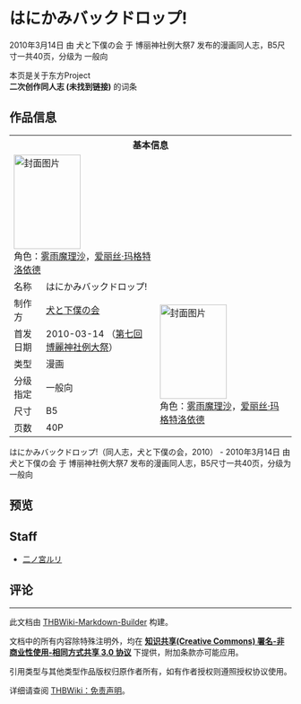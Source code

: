 # はにかみバックドロップ!

<!-- source html: G:\repos\THBWiki-Markdown-Builder\THBWikiMarkdown\Temp\main\7\79\ns0%3A%E3%81%AF%E3%81%AB%E3%81%8B%E3%81%BF%E3%83%90%E3%83%83%E3%82%AF%E3%83%89%E3%83%AD%E3%83%83%E3%83%97%21.html -->

2010年3月14日 由 犬と下僕の会 于 博丽神社例大祭7 发布的漫画同人志，B5尺寸一共40页，分级为 一般向

本页是关于东方Project  
 **二次创作同人志 (未找到链接)** 的词条
## 作品信息

<table><tbody><tr><th colspan="3">基本信息</th></tr><tr><td class="cover-artwork-mobile" colspan="2"><a href="./文件-はにかみバックドロップ!封面.jpg.md" class="image" title="封面图片"><img alt="封面图片" src="https://upload.thwiki.cc/thumb/6/6b/%E3%81%AF%E3%81%AB%E3%81%8B%E3%81%BF%E3%83%90%E3%83%83%E3%82%AF%E3%83%89%E3%83%AD%E3%83%83%E3%83%97%21%E5%B0%81%E9%9D%A2.jpg/119px-%E3%81%AF%E3%81%AB%E3%81%8B%E3%81%BF%E3%83%90%E3%83%83%E3%82%AF%E3%83%89%E3%83%AD%E3%83%83%E3%83%97%21%E5%B0%81%E9%9D%A2.jpg" decoding="async" loading="lazy" width="119" height="168" srcset="https://upload.thwiki.cc/thumb/6/6b/%E3%81%AF%E3%81%AB%E3%81%8B%E3%81%BF%E3%83%90%E3%83%83%E3%82%AF%E3%83%89%E3%83%AD%E3%83%83%E3%83%97%21%E5%B0%81%E9%9D%A2.jpg/178px-%E3%81%AF%E3%81%AB%E3%81%8B%E3%81%BF%E3%83%90%E3%83%83%E3%82%AF%E3%83%89%E3%83%AD%E3%83%83%E3%83%97%21%E5%B0%81%E9%9D%A2.jpg 1.5x, https://upload.thwiki.cc/thumb/6/6b/%E3%81%AF%E3%81%AB%E3%81%8B%E3%81%BF%E3%83%90%E3%83%83%E3%82%AF%E3%83%89%E3%83%AD%E3%83%83%E3%83%97%21%E5%B0%81%E9%9D%A2.jpg/238px-%E3%81%AF%E3%81%AB%E3%81%8B%E3%81%BF%E3%83%90%E3%83%83%E3%82%AF%E3%83%89%E3%83%AD%E3%83%83%E3%83%97%21%E5%B0%81%E9%9D%A2.jpg 2x" data-file-width="1280" data-file-height="1808"></a><div class="cover-char">角色：<a href="./雾雨魔理沙.md" title="雾雨魔理沙">雾雨魔理沙</a>，<a href="./爱丽丝·玛格特洛依德.md" title="爱丽丝·玛格特洛依德">爱丽丝·玛格特洛依德</a></div></td>
</tr><tr><td class="label">名称</td><td colspan="2"> はにかみバックドロップ! </td></tr><tr><td class="label">制作方</td><td><a href="./犬と下僕の会.md" title="犬と下僕の会">犬と下僕の会</a></td><td class="cover-artwork" rowspan="6" style="min-width:168px;"><a href="./文件-はにかみバックドロップ!封面.jpg.md" class="image" title="封面图片"><img alt="封面图片" src="https://upload.thwiki.cc/thumb/6/6b/%E3%81%AF%E3%81%AB%E3%81%8B%E3%81%BF%E3%83%90%E3%83%83%E3%82%AF%E3%83%89%E3%83%AD%E3%83%83%E3%83%97%21%E5%B0%81%E9%9D%A2.jpg/119px-%E3%81%AF%E3%81%AB%E3%81%8B%E3%81%BF%E3%83%90%E3%83%83%E3%82%AF%E3%83%89%E3%83%AD%E3%83%83%E3%83%97%21%E5%B0%81%E9%9D%A2.jpg" decoding="async" loading="lazy" width="119" height="168" srcset="https://upload.thwiki.cc/thumb/6/6b/%E3%81%AF%E3%81%AB%E3%81%8B%E3%81%BF%E3%83%90%E3%83%83%E3%82%AF%E3%83%89%E3%83%AD%E3%83%83%E3%83%97%21%E5%B0%81%E9%9D%A2.jpg/178px-%E3%81%AF%E3%81%AB%E3%81%8B%E3%81%BF%E3%83%90%E3%83%83%E3%82%AF%E3%83%89%E3%83%AD%E3%83%83%E3%83%97%21%E5%B0%81%E9%9D%A2.jpg 1.5x, https://upload.thwiki.cc/thumb/6/6b/%E3%81%AF%E3%81%AB%E3%81%8B%E3%81%BF%E3%83%90%E3%83%83%E3%82%AF%E3%83%89%E3%83%AD%E3%83%83%E3%83%97%21%E5%B0%81%E9%9D%A2.jpg/238px-%E3%81%AF%E3%81%AB%E3%81%8B%E3%81%BF%E3%83%90%E3%83%83%E3%82%AF%E3%83%89%E3%83%AD%E3%83%83%E3%83%97%21%E5%B0%81%E9%9D%A2.jpg 2x" data-file-width="1280" data-file-height="1808"></a><div class="cover-char">角色：<a href="./雾雨魔理沙.md" title="雾雨魔理沙">雾雨魔理沙</a>，<a href="./爱丽丝·玛格特洛依德.md" title="爱丽丝·玛格特洛依德">爱丽丝·玛格特洛依德</a></div></td>
</tr><tr><td class="label">首发日期</td><td>2010-03-14&#160;（<a href="/展会作品列表?e=%E5%8D%9A%E4%B8%BD%E7%A5%9E%E7%A4%BE%E4%BE%8B%E5%A4%A7%E7%A5%AD%237">第七回 博麗神社例大祭</a>）</td></tr><tr><td class="label">类型</td><td>漫画</td></tr><tr><td class="label">分级指定</td><td>一般向</td></tr><tr><td class="label">尺寸</td><td>B5</td></tr><tr><td class="label">页数</td><td>40P</td></tr></tbody></table>

はにかみバックドロップ!（同人志，犬と下僕の会，2010） - 2010年3月14日 由 犬と下僕の会 于 博丽神社例大祭7 发布的漫画同人志，B5尺寸一共40页，分级为 一般向
## 预览
## Staff
- [二ノ宮ルリ](./二ノ宫ルリ.md)

## 评论




---

此文档由 [THBWiki-Markdown-Builder](https://github.com/Delsin-Yu/THBWiki-Markdown-Builder) 构建。

文档中的所有内容除特殊注明外，均在 [**知识共享(Creative Commons) 署名-非商业性使用-相同方式共享 3.0 协议**](https://creativecommons.org/licenses/by-sa/3.0/deed.zh-hans) 下提供，附加条款亦可能应用。

引用类型与其他类型作品版权归原作者所有，如有作者授权则遵照授权协议使用。

详细请查阅 [THBWiki：免责声明](https://thbwiki.cc/THBWiki:%E5%85%8D%E8%B4%A3%E5%A3%B0%E6%98%8E)。

